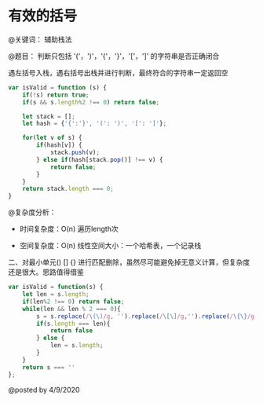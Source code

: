# 有效的括号

@关键词： 辅助栈法

@题目： 判断只包括 '('，')'，'{'，'}'，'['，']' 的字符串是否正确闭合

遇左括号入栈，遇右括号出栈并进行判断，最终符合的字符串一定返回空

```js
var isValid = function (s) {
    if(!s) return true;
    if(s && s.length%2 !== 0) return false;

    let stack = [];
    let hash = {'{':'}', '(': ')', '[': ']'};

    for(let v of s) {
        if(hash[v]) {
            stack.push(v);
        } else if(hash[stack.pop()] !== v) {
            return false;
        }
    }
    return stack.length === 0;
}
```

@复杂度分析：

- 时间复杂度：O(n) 遍历length次

- 空间复杂度：O(n) 线性空间大小：一个哈希表，一个记录栈

二、对最小单元() [] {} 进行匹配删除，虽然尽可能避免掉无意义计算，但复杂度还是很大。思路值得借鉴
```js
var isValid = function(s) {
    let len = s.length;
    if(len%2 !== 0) return false;
    while(len && len % 2 === 0){
        s = s.replace(/\(\)/g, '').replace(/\[\]/g,'').replace(/\{\}/g, '');
        if(s.length === len){
            return false
        } else {
            len = s.length;
        }
    }
    return s === ''
};
```

@posted by 4/9/2020

